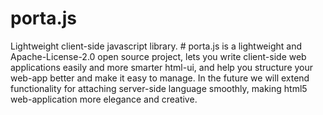 # porta.js
Lightweight client-side javascript library. # 
porta.js is a lightweight and Apache-License-2.0 open source project, lets you write client-side web applications easily and more smarter html-ui, and help you structure your web-app better and make it easy to manage. In the future we will extend functionality for attaching server-side language smoothly, making html5 web-application more elegance and creative.
